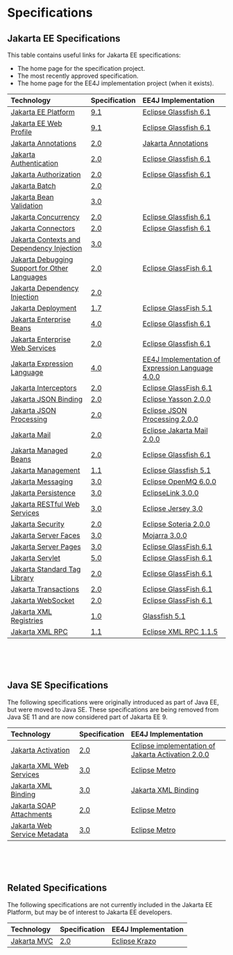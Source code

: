 # Specifications

## Jakarta EE Specifications

This table contains useful links for Jakarta EE specifications:

* The home page for the specification project.
* The most recently approved specification.
* The home page for the EE4J implementation project (when it exists).

| Technology | Specification | EE4J Implementation |
|:-----------|:--------------|:--------------------|
| [Jakarta EE Platform](https://github.com/eclipse-ee4j/jakartaee-platform) | [9.1](https://jakarta.ee/specifications/platform/9.1/) | [Eclipse Glassfish 6.1](https://projects.eclipse.org/projects/ee4j.glassfish/downloads) |
| [Jakarta EE Web Profile](https://github.com/eclipse-ee4j/jakartaee-platform) | [9.1](https://jakarta.ee/specifications/webprofile/9.1/) | [Eclipse Glassfish 6.1](https://projects.eclipse.org/projects/ee4j.glassfish/downloads) |
| [Jakarta Annotations](https://github.com/eclipse-ee4j/common-annotations-api) | [2.0](https://jakarta.ee/specifications/annotations/2.0/) | [Jakarta Annotations](https://eclipse-ee4j.github.io/common-annotations-api/) |
| [Jakarta Authentication](https://github.com/eclipse-ee4j/jaspic) | [2.0](https://jakarta.ee/specifications/authentication/2.0/) | [Eclipse Glassfish 6.1](https://projects.eclipse.org/projects/ee4j.glassfish/downloads) |
| [Jakarta Authorization](https://github.com/eclipse-ee4j/jacc) | [2.0](https://jakarta.ee/specifications/authorization/2.0/) | [Eclipse Glassfish 6.1](https://projects.eclipse.org/projects/ee4j.glassfish/downloads) |
| [Jakarta Batch](https://github.com/eclipse-ee4j/batch-api) | [2.0](https://jakarta.ee/specifications/batch/2.0/) |  |
| [Jakarta Bean Validation](https://github.com/eclipse-ee4j/beanvalidation-spec) | [3.0](https://jakarta.ee/specifications/bean-validation/3.0/) |  |
| [Jakarta Concurrency](https://github.com/eclipse-ee4j/concurrency-api) | [2.0](https://jakarta.ee/specifications/concurrency/2.0/) | [Eclipse Glassfish 6.1](https://projects.eclipse.org/projects/ee4j.glassfish/downloads) |
| [Jakarta Connectors](https://github.com/eclipse-ee4j/jca-api) | [2.0](https://jakarta.ee/specifications/connectors/2.0/) | [Eclipse Glassfish 6.1](https://projects.eclipse.org/projects/ee4j.glassfish/downloads) |
| [Jakarta Contexts and Dependency Injection](https://github.com/eclipse-ee4j/cdi) | [3.0](https://jakarta.ee/specifications/cdi/3.0/) |  |
| [Jakarta Debugging Support for Other Languages](https://github.com/eclipse-ee4j/jsp-api) | [2.0](https://jakarta.ee/specifications/debugging/2.0/) | [Eclipse GlassFish 6.1](https://eclipse-ee4j.github.io/glassfish/)  |
| [Jakarta Dependency Injection](https://github.com/eclipse-ee4j/cdi) | [2.0](https://jakarta.ee/specifications/dependency-injection/2.0/) |  |
| [Jakarta Deployment](https://github.com/eclipse-ee4j/enterprise-deployment) | [1.7](https://jakarta.ee/specifications/deployment/1.7/) | [Eclipse GlassFish 5.1](https://eclipse-ee4j.github.io/glassfish/) |
| [Jakarta Enterprise Beans](https://github.com/eclipse-ee4j/ejb-api) | [4.0](https://jakarta.ee/specifications/enterprise-beans/4.0/) | [Eclipse Glassfish 6.1](https://projects.eclipse.org/projects/ee4j.glassfish/downloads) |
| [Jakarta Enterprise Web Services](https://github.com/eclipse-ee4j/jax-ws-api) | [2.0](https://jakarta.ee/specifications/enterprise-ws/2.0/) | [Eclipse Glassfish 6.1](https://projects.eclipse.org/projects/ee4j.glassfish/downloads) |
| [Jakarta Expression Language](https://github.com/eclipse-ee4j/el-ri) | [4.0](https://jakarta.ee/specifications/expression-language/4.0/) | [EE4J Implementation of Expression Language 4.0.0](https://eclipse-ee4j.github.io/el-ri) |
| [Jakarta Interceptors](https://github.com/eclipse-ee4j/interceptor-api) | [2.0](https://jakarta.ee/specifications/interceptors/2.0/) | [Eclipse GlassFish 6.1](https://eclipse-ee4j.github.io/glassfish/) |
| [Jakarta JSON Binding](https://github.com/eclipse-ee4j/jsonb-api) | [2.0](https://jakarta.ee/specifications/jsonb/2.0/) | [Eclipse Yasson 2.0.0](https://eclipse-ee4j.github.io/yasson) |
| [Jakarta JSON Processing](https://github.com/eclipse-ee4j/jsonp) | [2.0](https://jakarta.ee/specifications/jsonp/2.0/) | [Eclipse JSON Processing 2.0.0](https://eclipse-ee4j.github.io/jsonp) |
| [Jakarta Mail](https://github.com/eclipse-ee4j/mail-spec) | [2.0](https://jakarta.ee/specifications/mail/2.0/) | [Eclipse Jakarta Mail 2.0.0](https://eclipse-ee4j.github.io/mail/) |
| [Jakarta Managed Beans](https://github.com/eclipse-ee4j/jakartaee-platform) | [2.0](https://jakarta.ee/specifications/managedbeans/2.0/) | [Eclipse Glassfish 6.1](https://projects.eclipse.org/projects/ee4j.glassfish/downloads) |
| [Jakarta Management](https://github.com/eclipse-ee4j/management-api) | [1.1](https://jakarta.ee/specifications/management/1.1/) | [Eclipse Glassfish 5.1](https://projects.eclipse.org/projects/ee4j.glassfish/downloads) |
| [Jakarta Messaging](https://github.com/eclipse-ee4j/jms-api) | [3.0](https://jakarta.ee/specifications/messaging/3.0/) | [Eclipse OpenMQ 6.0.0](https://github.com/eclipse-ee4j/openmq/releases/tag/6.0.0-RELEASE) |
| [Jakarta Persistence](https://github.com/eclipse-ee4j/jpa-api) | [3.0](https://jakarta.ee/specifications/persistence/3.0/) | [EclipseLink 3.0.0](https://www.eclipse.org/eclipselink) |
| [Jakarta RESTful Web Services](https://github.com/eclipse-ee4j/jaxrs-api) | [3.0](https://jakarta.ee/specifications/restful-ws/3.0/) | [Eclipse Jersey 3.0](https://projects.eclipse.org/projects/ee4j.jersey) |
| [Jakarta Security](https://github.com/eclipse-ee4j/security-api) | [2.0](https://jakarta.ee/specifications/security/2.0/) | [Eclipse Soteria 2.0.0](https://eclipse-ee4j.github.io/soteria) |
| [Jakarta Server Faces](https://github.com/eclipse-ee4j/faces-api) | [3.0](https://jakarta.ee/specifications/faces/3.0/) | [Mojarra 3.0.0](https://eclipse-ee4j.github.io/mojarra) |
| [Jakarta Server Pages](https://github.com/eclipse-ee4j/jsp-api) | [3.0](https://jakarta.ee/specifications/pages/3.0/) | [Eclipse GlassFish 6.1](https://eclipse-ee4j.github.io/glassfish/) |
| [Jakarta Servlet](https://github.com/eclipse-ee4j/servlet-api) | [5.0](https://jakarta.ee/specifications/servlet/5.0/) | [Eclipse GlassFish 6.1](https://eclipse-ee4j.github.io/glassfish/) |
| [Jakarta Standard Tag Library](https://github.com/eclipse-ee4j/jstl-api) | [2.0](https://jakarta.ee/specifications/tags/2.0/) | [Eclipse GlassFish 6.1](https://eclipse-ee4j.github.io/glassfish/) |
| [Jakarta Transactions](https://github.com/eclipse-ee4j/jta-api) | [2.0](https://jakarta.ee/specifications/transactions/2.0/) | [Eclipse GlassFish 6.1](https://eclipse-ee4j.github.io/glassfish/) |
| [Jakarta WebSocket](https://github.com/eclipse-ee4j/websocket-api) | [2.0](https://jakarta.ee/specifications/websocket/2.0/) | [Eclipse GlassFish 6.1](https://eclipse-ee4j.github.io/glassfish/) |
| [Jakarta XML Registries](https://github.com/eclipse-ee4j/jaxr-api) | [1.0](https://jakarta.ee/specifications/xml-registries/1.0/) | [Glassfish 5.1](https://projects.eclipse.org/projects/ee4j.glassfish/downloads) |
| [Jakarta XML RPC](https://github.com/eclipse-ee4j/jax-rpc-ri) | [1.1](https://jakarta.ee/specifications/xml-rpc/1.1/) | [Eclipse XML RPC 1.1.5](https://eclipse-ee4j.github.io/jax-rpc-ri/) |

<br/>
<br/>
<br/>

## Java SE Specifications

The following specifications were originally introduced as part of Java EE, but were
moved to Java SE.  These specifications are being removed from Java SE 11 and are now considered 
part of Jakarta EE 9.

| Technology | Specification | EE4J Implementation |
|:-----------|:--------------|:--------------------|
| [Jakarta Activation](https://github.com/eclipse-ee4j/jaf) | [2.0](https://jakarta.ee/specifications/activation/2.0/) | [Eclipse implementation of Jakarta Activation 2.0.0](https://github.com/eclipse-ee4j/activation) |
| [Jakarta XML Web Services](https://github.com/eclipse-ee4j/jax-ws-api) | [3.0](https://jakarta.ee/specifications/xml-web-services/3.0/) | [Eclipse Metro](https://eclipse-ee4j.github.io/metro-jax-ws/) |
| [Jakarta XML Binding](https://github.com/eclipse-ee4j/jaxb-api) | [3.0](https://jakarta.ee/specifications/xml-binding/3.0/) | [Jakarta XML Binding](https://eclipse-ee4j.github.io/jaxb-ri/) |
| [Jakarta SOAP Attachments](https://github.com/eclipse-ee4j/saaj-api) |[2.0](https://jakarta.ee/specifications/soap-attachments/2.0/) |[Eclipse Metro](https://eclipse-ee4j.github.io/metro-jax-ws/) |
| [Jakarta Web Service Metadata](https://github.com/eclipse-ee4j/jws-api) |[3.0](https://jakarta.ee/specifications/web-services-metadata/3.0/) | [Eclipse Metro](https://eclipse-ee4j.github.io/metro-jax-ws/) |


<br/>
<br/>
<br/>

## Related Specifications

The following specifications are not currently included in the Jakarta EE Platform, but may be
of interest to Jakarta EE developers.

| Technology | Specification | EE4J Implementation |
|:-----------|:--------------|:--------------------|
| [Jakarta MVC](https://github.com/eclipse-ee4j/mvc-api) | [2.0](https://jakarta.ee/specifications/mvc/2.0/)| [Eclipse Krazo](https://github.com/eclipse-ee4j/krazo) |
